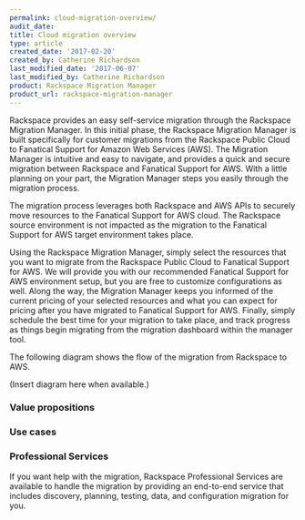 ```yaml
---
permalink: cloud-migration-overview/
audit_date:
title: Cloud migration overview
type: article
created_date: '2017-02-20'
created_by: Catherine Richardson
last_modified_date: '2017-06-07'
last_modified_by: Catherine Richardson
product: Rackspace Migration Manager
product_url: rackspace-migration-manager
---
```


Rackspace provides an easy self-service migration through the Rackspace
Migration Manager. In this initial phase, the Rackspace Migration Manager is
built specifically for customer migrations from the Rackspace Public Cloud to
Fanatical Support for Amazon Web Services (AWS). The Migration Manager is
intuitive and easy to navigate, and provides a quick and secure migration
between Rackspace and Fanatical Support for AWS. With a little planning on
your part, the Migration Manager steps you easily through the migration
process.

The migration process leverages both Rackspace and AWS APIs to securely move
resources to the Fanatical Support for AWS cloud. The Rackspace source
environment is not impacted as the migration to the Fanatical Support for AWS
target environment takes place.

Using the Rackspace Migration Manager, simply select the resources that you
want to migrate from the Rackspace Public Cloud to Fanatical Support for AWS.
We will provide you with our recommended Fanatical Support for AWS environment
setup, but you are free to customize configurations as well. Along the way,
the Migration Manager keeps you informed of the current pricing of your
selected resources and what you can expect for pricing after you have migrated
to Fanatical Support for AWS. Finally, simply schedule the best time for your
migration to take place, and track progress as things begin migrating from the
migration dashboard within the manager tool.

The following diagram shows the flow of the migration from Rackspace to AWS.

(Insert diagram here when available.)

### Value propositions

### Use cases

####

### Professional Services

If you want help with the migration, Rackspace Professional Services are
available to handle the migration by providing an end-to-end service that
includes discovery, planning, testing, data, and configuration migration for
you.
